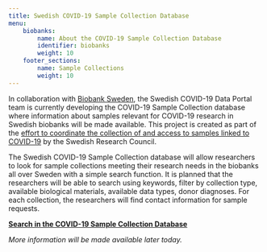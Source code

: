 ```yaml
---
title: Swedish COVID-19 Sample Collection Database
menu:
    biobanks:
        name: About the COVID-19 Sample Collection Database
        identifier: biobanks
        weight: 10
    footer_sections:
        name: Sample Collections
        weight: 10
---
```


In collaboration with [Biobank Sweden](https://biobanksverige.se/english/research/), the Swedish COVID-19 Data Portal team is currently developing the COVID-19 Sample Collection database where information about samples relevant for COVID-19 research in Swedish biobanks will be made available. This project is created as part of the [effort to coordinate the collection of and access to samples linked to COVID-19](https://www.vr.se/english/just-now/news/news-archive/2020-09-01-10-million-sek-to-biobank-sweden-for-coordinating-covid-19-samples.html) by the Swedish Research Council.

The Swedish COVID-19 Sample Collection database will allow researchers to look for sample collections meeting their research needs in the biobanks all over Sweden with a simple search function. It is planned that the researchers will be able to search using keywords, filter by collection type, available biological materials, available data types, donor diagnoses. For each collection, the researchers will find contact information for sample requests.

[**Search in the COVID-19 Sample Collection Database**](https://biobanks.covid19dataportal.se/)

*More information will be made available later today.*
